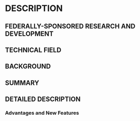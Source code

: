 # DESCRIPTION

## FEDERALLY-SPONSORED RESEARCH AND DEVELOPMENT

## TECHNICAL FIELD

## BACKGROUND

## SUMMARY

## DETAILED DESCRIPTION

### Advantages and New Features

